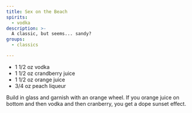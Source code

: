 ```yaml
---
title: Sex on the Beach
spirits:
  - vodka
description: >-
  A classic, but seems... sandy?
groups:
  - classics

---
```


- 1 1/2 oz vodka
- 1 1/2 oz crandberry juice
- 1 1/2 oz orange juice
- 3/4 oz peach liqueur

Build in glass and garnish with an orange wheel.
If you orange juice on bottom and then vodka and then cranberry, you get a dope sunset effect.
